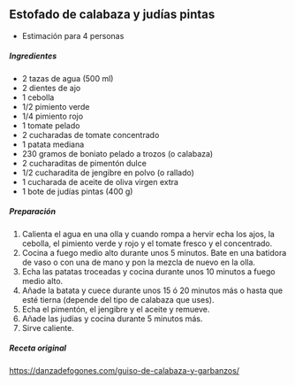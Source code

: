 ## Estofado de calabaza y judías pintas

* Estimación para 4 personas

##### Ingredientes

* 2 tazas de agua (500 ml)
* 2 dientes de ajo
* 1 cebolla
* 1/2 pimiento verde
* 1/4 pimiento rojo
* 1 tomate pelado
* 2 cucharadas de tomate concentrado
* 1 patata mediana
* 230 gramos de boniato pelado a trozos (o calabaza)
* 2 cucharaditas de pimentón dulce
* 1/2 cucharadita de jengibre en polvo (o rallado)
* 1 cucharada de aceite de oliva virgen extra
* 1 bote de judías pintas (400 g)


##### Preparación

1. Calienta el agua en una olla y cuando rompa a hervir echa los ajos, la cebolla, el pimiento verde y rojo y el tomate fresco y el concentrado.
2. Cocina a fuego medio alto durante unos 5 minutos. Bate en una batidora de vaso o con una de mano y pon la mezcla de nuevo en la olla.
3. Echa las patatas troceadas y cocina durante unos 10 minutos a fuego medio alto.
4. Añade la batata y cuece durante unos 15 ó 20 minutos más o hasta que esté tierna (depende del tipo de calabaza que uses).
5. Echa el pimentón, el jengibre y el aceite y remueve.
6. Añade las judías y cocina durante 5 minutos más.
7. Sirve caliente.

##### Receta original
https://danzadefogones.com/guiso-de-calabaza-y-garbanzos/


